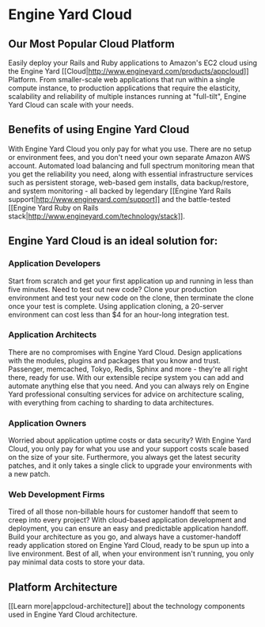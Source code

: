 # Engine Yard Cloud

## Our Most Popular Cloud Platform
Easily deploy your Rails and Ruby applications to Amazon's EC2 cloud using the 
Engine Yard [[Cloud|http://www.engineyard.com/products/appcloud]] Platform. From 
smaller-scale web applications that run within a single compute instance, to production applications 
that require the elasticity, scalability and reliability of multiple instances 
running at "full-tilt", Engine Yard Cloud can scale with your needs.

## Benefits of using Engine Yard Cloud

With Engine Yard Cloud you only pay for what you use. There are no setup or 
environment fees, and you don't need your own separate Amazon AWS account. Automated load balancing 
and full spectrum monitoring mean that you get the reliability you need, along with 
essential infrastructure services such as persistent storage, web-based gem installs, 
data backup/restore, and system monitoring \- all backed by legendary 
[[Engine Yard Rails support|http://www.engineyard.com/support]] and the battle-tested 
[[Engine Yard Ruby on Rails stack|http://www.engineyard.com/technology/stack]].


## Engine Yard Cloud is an ideal solution for:

### Application Developers
Start from scratch and get your first application up and running in less than five 
minutes. Need to test out new code? Clone your production environment and test your 
new code on the clone, then terminate the clone once your test is complete. Using 
application cloning, a 20-server environment can cost less than $4 for an hour-long 
integration test.

### Application Architects
There are no compromises with Engine Yard Cloud. Design applications with the 
modules, plugins and packages that you know and trust. Passenger, memcached, Tokyo, 
Redis, Sphinx and more \- they're all right there, ready for use. With our extensible 
recipe system you can add and automate anything else that you need. And you can always 
rely on Engine Yard professional consulting services for advice on architecture scaling, 
with everything from caching to sharding to data architectures.

### Application Owners
Worried about application uptime costs or data security? With Engine Yard Cloud, you 
only pay for what you use and your support costs scale based on the size of your site. Furthermore, 
you always get the latest security patches, and it only takes a single click to upgrade 
your environments with a new patch.

### Web Development Firms
Tired of all those non-billable hours for customer handoff that seem to creep into every 
project? With cloud-based application development and deployment, you can ensure an easy 
and predictable application handoff. Build your architecture as you go, and always have a 
customer-handoff ready application stored on Engine Yard Cloud, ready to be spun up 
into a live environment. Best of all, when your environment isn't running, you only pay 
minimal data costs to store your data.

## Platform Architecture
[[Learn more|appcloud-architecture]] about the technology components used in Engine Yard Cloud architecture.


